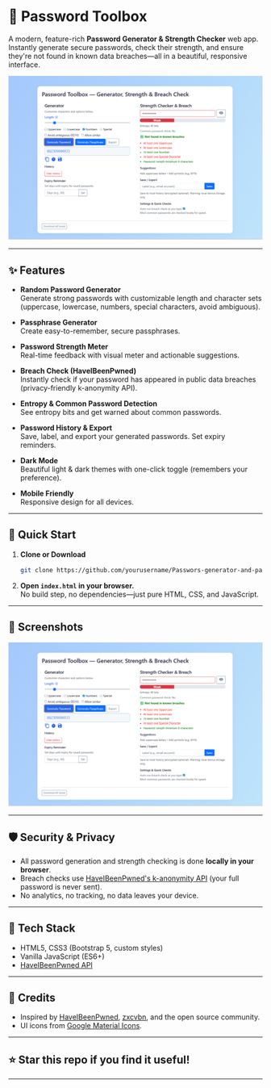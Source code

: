 # 🔐 Password Toolbox

A modern, feature-rich **Password Generator & Strength Checker** web app. Instantly generate secure passwords, check their strength, and ensure they're not found in known data breaches—all in a beautiful, responsive interface.

![Password Toolbox Screenshot](password.png)

---

## ✨ Features

- **Random Password Generator**  
  Generate strong passwords with customizable length and character sets (uppercase, lowercase, numbers, special characters, avoid ambiguous).

- **Passphrase Generator**  
  Create easy-to-remember, secure passphrases.

- **Password Strength Meter**  
  Real-time feedback with visual meter and actionable suggestions.

- **Breach Check (HaveIBeenPwned)**  
  Instantly check if your password has appeared in public data breaches (privacy-friendly k-anonymity API).

- **Entropy & Common Password Detection**  
  See entropy bits and get warned about common passwords.

- **Password History & Export**  
  Save, label, and export your generated passwords. Set expiry reminders.

- **Dark Mode**  
  Beautiful light & dark themes with one-click toggle (remembers your preference).

- **Mobile Friendly**  
  Responsive design for all devices.

---

## 🚀 Quick Start

1. **Clone or Download**
   ```sh
   git clone https://github.com/yourusername/Passwors-generator-and-password-strength-checker.git
   ```
2. **Open `index.html` in your browser.**  
   No build step, no dependencies—just pure HTML, CSS, and JavaScript.

---

## 📸 Screenshots

<img src="password.png" alt="Password Toolbox Screenshot" width="700">

---

## 🛡️ Security & Privacy

- All password generation and strength checking is done **locally in your browser**.
- Breach checks use [HaveIBeenPwned's k-anonymity API](https://haveibeenpwned.com/API/v3#SearchingPwnedPasswordsByRange) (your full password is never sent).
- No analytics, no tracking, no data leaves your device.

---

## 🧩 Tech Stack

- HTML5, CSS3 (Bootstrap 5, custom styles)
- Vanilla JavaScript (ES6+)
- [HaveIBeenPwned API](https://haveibeenpwned.com/API/v3#SearchingPwnedPasswordsByRange)

---

## 🙌 Credits

- Inspired by [HaveIBeenPwned](https://haveibeenpwned.com/), [zxcvbn](https://github.com/dropbox/zxcvbn), and the open source community.
- UI icons from [Google Material Icons](https://fonts.google.com/icons).

---


## ⭐️ Star this repo if you find it useful!

---

